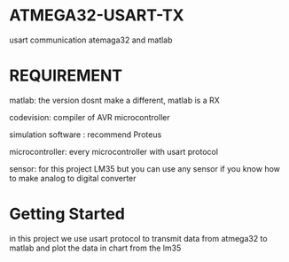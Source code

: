 # ATMEGA32-USART-TX
usart communication atemaga32 and matlab

# REQUIREMENT
matlab: the version dosnt make a different, matlab is a RX

codevision: compiler of AVR microcontroller

simulation software : recommend Proteus 

microcontroller: every microcontroller with usart protocol

sensor: for this project LM35 but you can use any sensor if you know how to make analog to digital converter 

# Getting Started 
in this project we use usart protocol to transmit data from atmega32 to matlab and plot the data in chart from the lm35 

# 
